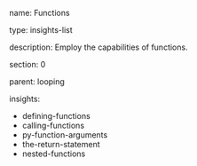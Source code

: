 name: Functions

type: insights-list

description: Employ the capabilities of functions.

section: 0

parent: looping

insights:
  - defining-functions
  - calling-functions
  - py-function-arguments
  - the-return-statement
  - nested-functions
